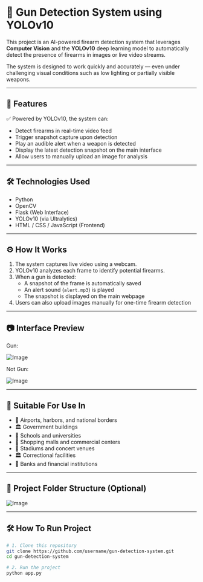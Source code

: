 # 🔫 Gun Detection System using YOLOv10

This project is an AI-powered firearm detection system that leverages **Computer Vision** and the **YOLOv10** deep learning model to automatically detect the presence of firearms in images or live video streams.

The system is designed to work quickly and accurately — even under challenging visual conditions such as low lighting or partially visible weapons.

---

## 🚀 Features

✅ Powered by YOLOv10, the system can:
- Detect firearms in real-time video feed  
- Trigger snapshot capture upon detection  
- Play an audible alert when a weapon is detected  
- Display the latest detection snapshot on the main interface  
- Allow users to manually upload an image for analysis  

---

## 🛠 Technologies Used

- Python  
- OpenCV  
- Flask (Web Interface)  
- YOLOv10 (via Ultralytics)  
- HTML / CSS / JavaScript (Frontend)  

---

## ⚙️ How It Works

1. The system captures live video using a webcam.  
2. YOLOv10 analyzes each frame to identify potential firearms.  
3. When a gun is detected:  
   - A snapshot of the frame is automatically saved  
   - An alert sound (`alert.mp3`) is played  
   - The snapshot is displayed on the main webpage  
4. Users can also upload images manually for one-time firearm detection  

---

## 📷 Interface Preview
Gun:

![Image](https://github.com/user-attachments/assets/4c9b1ee7-b736-47da-b766-818895a1be6d)

Not Gun:

![Image](https://github.com/user-attachments/assets/b2585e17-acd5-40a9-aede-cd45265a7d88)

---

## 🧭 Suitable For Use In

- 🛫 Airports, harbors, and national borders  
- 🏛 Government buildings  
- 🏫 Schools and universities  
- 🏢 Shopping malls and commercial centers  
- 🎤 Stadiums and concert venues  
- 🏛 Correctional facilities  
- 🏦 Banks and financial institutions  

---

## 📁 Project Folder Structure (Optional)

![Image](https://github.com/user-attachments/assets/723a8841-aa58-48c8-af80-2c1d96eb8453)

---

## 🛠 How To Run Project

```bash
# 1. Clone this repository
git clone https://github.com/username/gun-detection-system.git
cd gun-detection-system

# 2. Run the project
python app.py
